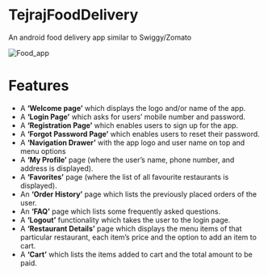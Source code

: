 # TejrajFoodDelivery
An android food delivery app similar to Swiggy/Zomato

![Food_app](https://user-images.githubusercontent.com/76424178/125562251-6662b089-f47d-49a5-a8c8-b585c5dcae2a.gif)

# Features

- A **‘Welcome page’** which displays the logo and/or name of the app.
- A **‘Login Page’** which asks for users’ mobile number and password.
- A **‘Registration Page’** which enables users to sign up for the app.
- A **‘Forgot Password Page’** which enables users to reset their password.
- A **‘Navigation Drawer’** with the app logo and user name on top and menu options 
- A **‘My Profile’** page (where the user’s name, phone number, and address is displayed).
- A **‘Favorites’** page (where the list of all favourite restaurants is displayed).
- An **‘Order History’** page which lists the previously placed orders of the user.
- An **‘FAQ’** page which lists some frequently asked questions.
- A **‘Logout’** functionality which takes the user to the login page.
- A **‘Restaurant Details’** page which displays the menu items of that particular restaurant,
each item’s price and the option to add an item to cart.
- A **‘Cart’** which lists the items added to cart and the total amount to be paid.
